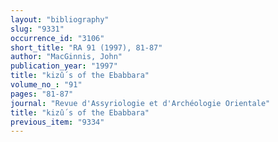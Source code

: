 ```yaml
---
layout: "bibliography"
slug: "9331"
occurrence_id: "3106"
short_title: "RA 91 (1997), 81-87"
author: "MacGinnis, John"
publication_year: "1997"
title: "kizû´s of the Ebabbara"
volume_no_: "91"
pages: "81-87"
journal: "Revue d'Assyriologie et d'Archéologie Orientale"
title: "kizû´s of the Ebabbara"
previous_item: "9334"
---
```

